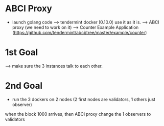 
# ABCI Proxy
- launch golang code
--> tendermint docker (0.10.0) use it as it is.
--> ABCI proxy (we need to work on it)
--> Counter Example Application (https://github.com/tendermint/abci/tree/master/example/counter)
# 1st Goal
--> make sure the 3 instances talk to each other.

# 2nd Goal
- run the 3 dockers on 2 nodes (2 first nodes are validators, 1 others just observer)

when the block 1000 arrives, then ABCi proxy change the 1 observers to validators
